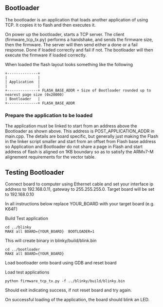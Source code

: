 ## Bootloader

The bootloader is an application that loads another application of using TCP.
It copies it to flash and then executes it.


On power up the bootloader, starts a TCP server.  The client (firmware_tcp_tx.py)
performs a handshake, and sends the firmware size, then the firmware.
The server will then send either a done or a fail response.  Done if loaded
correctly and fail if not.  The bootloader will then execute the firmware if loaded correctly.


When loaded the flash layout looks something like the following

```
+--------------+
|              |
| Application  |
|              |
+--------------+ FLASH_BASE_ADDR + Size of Bootloader rounded up to nearest page size (0x20000)
| Bootloader   |
+--------------+ FLASH_BASE_ADDR
```

### Prepare the application to be loaded
The application must be linked to start from an address above the Bootloader
as shown above. This address is POST_APPLICATION_ADDR in main.cpp. The details
are board specific, but generally just making the Flash in the linker script
smaller and start from an offset from Flash base address so Application and
Bootloader do not share a page in Flash and start address of flash is aligned on
1KB boundary so as to satisfy the ARMv7-M alignement requirements for the vector
table.

## Testing Bootloader

Connect board to computer using Ethernet cable and set your interface ip address
to 192.168.0.11, gateway to 255.255.255.0.  Target board will be set to
192.168.0.10

In all instructions below replace YOUR_BOARD with your target board (e.g. K64F)

Build Test application
```
cd ../blinky
MAKE all BOARD={YOUR_BOARD}  BOOTLOADER=1
```
This will create binary in blinky/build/blink.bin

```
cd ../bootloader
MAKE all BOARD={YOUR_BOARD}
```

Load bootloader onto board using GDB and reset board

Load test applications
```
python firmware_tcp_tx.py -f ../blinky/build/blinky.bin
```
Should exit indicating success, if not reset board and try again.

On successful loading of the application, the board should blink an LED.

